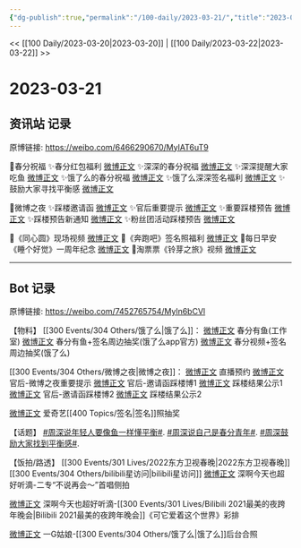 ```yaml
---
{"dg-publish":true,"permalink":"/100-daily/2023-03-21/","title":"2023-03-21"}
---
```



<< [[100 Daily/2023-03-20\|2023-03-20]] | [[100 Daily/2023-03-22\|2023-03-22]] >>

# 2023-03-21

## 资讯站 记录

原博链接: https://weibo.com/6466290670/MylAT6uT9

🌟春分祝福
✨春分红包福利 [微博正文](https://weibo.com/6466290670/4881811617881231)
✨深深的春分祝福 [微博正文](https://weibo.com/6466290670/4881655670244425)
✨深深提醒大家吃鱼 [微博正文](https://weibo.com/6466290670/4881664314966562)
✨饿了么的春分祝福 [微博正文](https://weibo.com/6466290670/4881686774417060)
✨饿了么深深签名福利 [微博正文](https://weibo.com/6466290670/4881693981279093)
✨鼓励大家寻找平衡感 [微博正文](https://weibo.com/6466290670/4881763983688105)

🌟微博之夜
✨踩楼邀请函 [微博正文](https://weibo.com/6466290670/4881738109028399)
✨官后重要提示 [微博正文](https://weibo.com/6466290670/4881812721768288)
✨重要踩楼预告 [微博正文](https://weibo.com/6466290670/4881743020299825)
✨踩楼预告新通知 [微博正文](https://weibo.com/6466290670/4881764440346394)
✨粉丝团活动踩楼预告 [微博正文](https://weibo.com/6466290670/4881822925984233)

🌟《同心圆》现场视频 [微博正文](https://weibo.com/6466290670/4881681981115817)
🌟《奔跑吧》签名照福利 [微博正文](https://weibo.com/6466290670/4881740815139365)
🌟每日早安
《睡个好觉》一周年纪念 [微博正文](https://weibo.com/6466290670/4881624360288808)
🌟淘票票《铃芽之旅》视频 [微博正文](https://weibo.com/6466290670/4881741750209316)

---
## Bot 记录

原博链接: https://weibo.com/7452765754/Myln6bCVl

【物料】
[[300 Events/304 Others/饿了么\|饿了么]]：
[微博正文](https://weibo.com/7478855230/4881653745584337) 春分有鱼(工作室)
[微博正文](https://weibo.com/5117812753/4881692656143879) 春分有鱼+签名周边抽奖(饿了么app官方)
[微博正文](https://weibo.com/1282440983/4881683893457326) 春分视频+签名周边抽奖(饿了么)

[[300 Events/304 Others/微博之夜\|微博之夜]]：
[微博正文](https://weibo.com/1677969704/4881783822749579) 直播预约
[微博正文](https://weibo.com/5248300719/4881793071452548) 官后-微博之夜重要提示
[微博正文](https://weibo.com/5248300719/4881744295103145) 官后-邀请函踩楼博1
[微博正文](https://weibo.com/5248300719/4881779587285920) 踩楼结果公示1
[微博正文](https://weibo.com/5248300719/4881827711685203) 官后-邀请函踩楼博2
[微博正文](https://weibo.com/5248300719/4881853309262831) 踩楼结果公示2

[微博正文](https://weibo.com/1731986465/4881726859644110) 爱奇艺[[400 Topics/签名\|签名]]照抽奖

【话题】
[#周深说年轻人要像鱼一样懂平衡#](https://s.weibo.com/weibo?q=%23%E5%91%A8%E6%B7%B1%E8%AF%B4%E5%B9%B4%E8%BD%BB%E4%BA%BA%E8%A6%81%E5%83%8F%E9%B1%BC%E4%B8%80%E6%A0%B7%E6%87%82%E5%B9%B3%E8%A1%A1%23).
[#周深说自己是春分青年#](https://s.weibo.com/weibo?q=%23%E5%91%A8%E6%B7%B1%E8%AF%B4%E8%87%AA%E5%B7%B1%E6%98%AF%E6%98%A5%E5%88%86%E9%9D%92%E5%B9%B4%23).
[#周深鼓励大家找到平衡感#](https://s.weibo.com/weibo?q=%23%E5%91%A8%E6%B7%B1%E9%BC%93%E5%8A%B1%E5%A4%A7%E5%AE%B6%E6%89%BE%E5%88%B0%E5%B9%B3%E8%A1%A1%E6%84%9F%23).

【饭拍/路透】
[[300 Events/301 Lives/2022东方卫视春晚\|2022东方卫视春晚]][[300 Events/304 Others/bilibili星访问\|bilibili星访问]]
[微博正文](https://weibo.com/3123996041/4881714835621819) 深啊今天也超好听滴-二专“不说再会～”首唱侧拍

[微博正文](https://weibo.com/3123996041/4881690009276006) 深啊今天也超好听滴-[[300 Events/301 Lives/Bilibili 2021最美的夜跨年晚会\|Bilibili 2021最美的夜跨年晚会]]《可它爱着这个世界》彩排

[微博正文](https://weibo.com/3815829831/4881682635168346) 一G姑娘-[[300 Events/304 Others/饿了么\|饿了么]]后台合照
